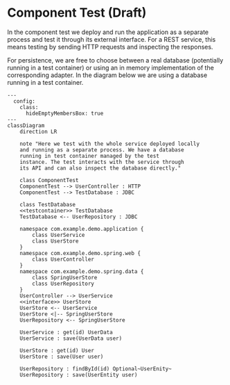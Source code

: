 <!--
SPDX-FileCopyrightText: 2025 Digg - Agency for Digital Government

SPDX-License-Identifier: CC0-1.0
-->

# Component Test (Draft)

In the component test
we deploy and run the application as a separate process
and test it through its external interface.
For a REST service,
this means testing by sending HTTP requests
and inspecting the responses.

For persistence,
we are free to choose between a real database
(potentially running in a test container)
or using an in memory implementation of the corresponding adapter.
In the diagram below
we are using a database running in a test container.

```mermaid
---
  config:
    class:
      hideEmptyMembersBox: true
---
classDiagram
    direction LR

    note "Here we test with the whole service deployed locally
    and running as a separate process. We have a database
    running in test container managed by the test
    instance. The test interacts with the service through
    its API and can also inspect the database directly."

    class ComponentTest
    ComponentTest --> UserController : HTTP
    ComponentTest --> TestDatabase : JDBC

    class TestDatabase
    <<testcontainer>> TestDatabase
    TestDatabase <-- UserRepository : JDBC

    namespace com.example.demo.application {
        class UserService
        class UserStore
    }
    namespace com.example.demo.spring.web {
        class UserController
    }
    namespace com.example.demo.spring.data {
        class SpringUserStore
        class UserRepository
    }
    UserController --> UserService
    <<interface>> UserStore
    UserStore <-- UserService
    UserStore <|-- SpringUserStore
    UserRepository <-- SpringUserStore

    UserService : get(id) UserData
    UserService : save(UserData user)

    UserStore : get(id) User
    UserStore : save(User user)

    UserRepository : findById(id) Optional~UserEnity~
    UserRepository : save(UserEntity user)
```
